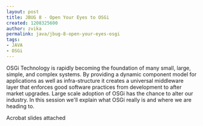 ```yaml
---
layout: post
title: JBUG 8 - Open Your Eyes to OSGi
created: 1208325600
author: zvika
permalink: java/jbug-8-open-your-eyes-osgi
tags:
- JAVA
- OSGi
---
```

<p>OSGi Technology is rapidly becoming the foundation of many small, large, simple, and complex systems. By providing a dynamic component model for applications as well as infra-structure it creates a universal middleware layer that enforces good software practices from development to after market upgrades. Large scale adoption of OSGi has the chance to alter our industry. In this session we'll explain what OSGi really is and where we are heading to.</p>
<p>Acrobat slides attached</p>
